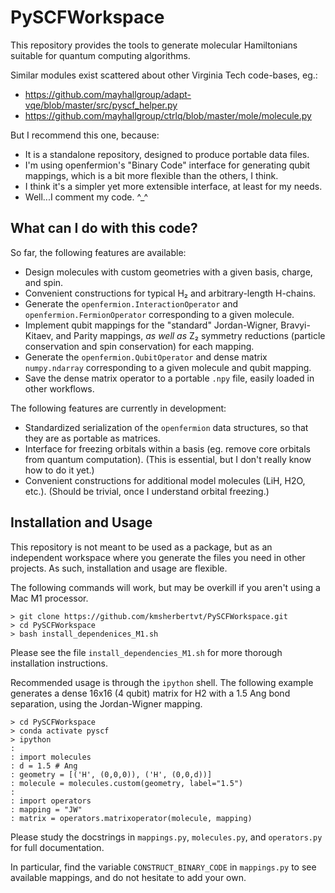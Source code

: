 # PySCFWorkspace

This repository provides the tools to generate molecular Hamiltonians suitable for quantum computing algorithms.

Similar modules exist scattered about other Virginia Tech code-bases, eg.:
- https://github.com/mayhallgroup/adapt-vqe/blob/master/src/pyscf_helper.py
- https://github.com/mayhallgroup/ctrlq/blob/master/mole/molecule.py

But I recommend this one, because:
- It is a standalone repository, designed to produce portable data files.
- I'm using openfermion's "Binary Code" interface for generating qubit mappings,
   which is a bit more flexible than the others, I think.
- I think it's a simpler yet more extensible interface, at least for my needs.
- Well...I comment my code. ^_^

## What can I do with this code?

So far, the following features are available:
- Design molecules with custom geometries with a given basis, charge, and spin.
- Convenient constructions for typical H₂ and arbitrary-length H-chains.
- Generate the `openfermion.InteractionOperator` and `openfermion.FermionOperator` corresponding to a given molecule.
- Implement qubit mappings for the "standard" Jordan-Wigner, Bravyi-Kitaev, and Parity mappings,
   *as well as* Z₂ symmetry reductions (particle conservation and spin conservation) for each mapping.
- Generate the `openfermion.QubitOperator` and dense matrix `numpy.ndarray` corresponding to a given molecule and qubit mapping.
- Save the dense matrix operator to a portable `.npy` file, easily loaded in other workflows.

The following features are currently in development:
- Standardized serialization of the `openfermion` data structures, so that they are as portable as matrices.
- Interface for freezing orbitals within a basis (eg. remove core orbitals from quantum computation).
  (This is essential, but I don't really know how to do it yet.)
- Convenient constructions for additional model molecules (LiH, H2O, etc.).
  (Should be trivial, once I understand orbital freezing.)

## Installation and Usage

This repository is not meant to be used as a package,
    but as an independent workspace where you generate the files you need in other projects.
As such, installation and usage are flexible.

The following commands will work, but may be overkill if you aren't using a Mac M1 processor.
```
> git clone https://github.com/kmsherbertvt/PySCFWorkspace.git
> cd PySCFWorkspace
> bash install_dependenices_M1.sh
```
Please see the file `install_dependencies_M1.sh` for more thorough installation instructions.

Recommended usage is through the `ipython` shell.
The following example generates a dense 16x16 (4 qubit) matrix for H2 with a 1.5 Ang bond separation,
   using the Jordan-Wigner mapping.
```
> cd PySCFWorkspace
> conda activate pyscf
> ipython
:
: import molecules
: d = 1.5 # Ang
: geometry = [('H', (0,0,0)), ('H', (0,0,d))]
: molecule = molecules.custom(geometry, label="1.5")
:
: import operators
: mapping = "JW"
: matrix = operators.matrixoperator(molecule, mapping)
```
Please study the docstrings in `mappings.py`, `molecules.py`, and `operators.py` for full documentation.

In particular, find the variable `CONSTRUCT_BINARY_CODE` in `mappings.py` to see available mappings,
   and do not hesitate to add your own.

